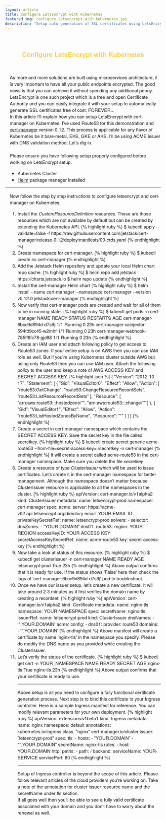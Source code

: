 ```yaml
---
layout: article
title: Configure LetsEncrypt with Kubernetes
featured_img: configure-letsencrypt-with-kubernetes.jpg
description: "Setup auto generation of SSL certificates using LetsEncrypt, cert-manager and Kubernetes"
---
```

<br>
<h2 style="font-family:Montserrat,'Helvetica Neue',Helvetica,Arial,sans-serif;color:#fed136;text-align:center"> Configure LetsEncrypt with Kubernetes</h2>
<br>
<p style="font-family:Montserrat,'Helvetica Neue',Helvetica,Arial,sans-serif;padding-left:15px;font-size:15px">
As more and more solutions are built using microservices architecture, it is very important to have all your public endpoints encrypted. The good news is that you can achieve it without spending any additional penny. LetsEncrypt is one such project which is a free and open Certificate Authority and you can easily integrate it with your setup to automatically generate SSL certificates free of cost, FOREVER...
<br>
In this article I'll explain how you can setup LetsEncrypt with cert-manager on Kubernetes. I've used Route53 for this demonstration and <a href="https://cert-manager.io/docs/">cert-manager</a> version 0.12. This process is applicable for any flavor of Kubernetes be it bare-metal, EKS, GKE or AKS. I'll be using ACME issuer with DNS validation method. Let's dig in.
<br>
<br>
Please ensure you have following setup properly configured before working on LetsEncrypt setup.
<ul style="font-family:Montserrat,'Helvetica Neue',Helvetica,Arial,sans-serif;padding-left:40px;font-size:15px">
<li>Kubernetes Cluster</li>
<li><a href="https://helm.sh/docs/intro/install/">Helm</a> package manager installed</li>
</ul>
</p>
<hr>
<p style="font-family:Montserrat,'Helvetica Neue',Helvetica,Arial,sans-serif;padding-left:15px;font-size:15px">
Now follow the step by step instructions to configure letsencrypt and cert-manager on Kubernetes.
<br>
<ol style="font-family:Montserrat,'Helvetica Neue',Helvetica,Arial,sans-serif;padding-left:40px;font-size:15px">
<li>Install the <i>CustomResourceDefinition</i> resources. These are those resources which are not available by default but can be created by extending the Kubernetes API.
{% highlight ruby %}
$ kubectl apply --validate=false -f https://raw.githubusercontent.com/jetstack/cert-manager/release-0.12/deploy/manifests/00-crds.yaml
{% endhighlight %}
</li>
<li>Create namespace for cert-manager.
{% highlight ruby %}
$ kubectl create ns cert-manager
{% endhighlight %}
</li>
<li>Add the Jetstack Helm repository and update your local Helm chart repo cache.
{% highlight ruby %}
$ helm repo add jetstack https://charts.jetstack.io
$ helm repo update
{% endhighlight %}
</li>
<li>Install the cert-manager Helm chart
{% highlight ruby %}
$ helm install --name cert-manager --namespace cert-manager --version v0.12.0 jetstack\cert-manager
{% endhighlight %}
</li>
<li>
Now verify that cert-manager pods are created and wait for all of them to be in running state.
{% highlight ruby %}
$ kubectl get pods -n cert-manager
NAME                                       READY   STATUS    RESTARTS   AGE
cert-manager-6bcc9d894d-d7s9j              1/1     Running   0          23h
cert-manager-cainjector-594fd9cc45-w2mhf   1/1     Running   0          23h
cert-manager-webhook-785ff8fc78-gjd88      1/1     Running   0          23h
{% endhighlight %}
</li>
<li>
Create an IAM user and attach following policy to get access to Route53 zones. If your entire setup is on AWS then you can use IAM role as well. But if you're using Kubernetes cluster outside AWS but using only Route53 then you can use IAM user.
Attach the following policy to the user and keep a note of AWS ACCESS KEY and SECRET ACCESS KEY.
{% highlight json %}
{
    "Version": "2012-10-17",
    "Statement": [
        {
            "Sid": "VisualEditor0",
            "Effect": "Allow",
            "Action": [
                "route53:GetChange",
                "route53:ChangeResourceRecordSets",
                "route53:ListResourceRecordSets"
            ],
            "Resource": [
                "arn:aws:route53:::hostedzone/*",
                "arn:aws:route53:::change/*"
            ]
        },
        {
            "Sid": "VisualEditor1",
            "Effect": "Allow",
            "Action": "route53:ListHostedZonesByName",
            "Resource": "*"
        }
    ]
}
{% endhighlight %}
</li>
<li>
Create a secret in cert-manager namespace which contains the SECRET ACCESS KEY. Save the secret key in the file called secretkey.
{% highlight ruby %}
$ kubectl create secret generic acme-route53 --from-file=secret-access-key=./secretkey -n cert-manager
{% endhighlight %}
It will create a secret called acme-route53 in the cert-manager namespace. Make sure you delete the file <i>secretkey</i>
</li>
<li>
Create a resource of type <i>ClusterIssuer</i> which will be used to issue certificates. Let's create it in the cert-manager namespace for better management. Although the namespace doesn't matter because ClusterIssuer resource is applicable to all the namespaces in the cluster.
{% highlight ruby %}
apiVersion: cert-manager.io/v1alpha2
kind: ClusterIssuer
metadata:
  name: letsencrypt-prod
  namespace: cert-manager
spec:
  acme:
    server: https://acme-v02.api.letsencrypt.org/directory
    email: YOUR EMAIL ID
    privateKeySecretRef:
      name: letsencrypt-prod
    solvers:
    - selector:
        dnsZones:
          - "YOUR DOMAIN"
      dns01:
        route53:
          region: YOUR REGION
          accessKeyID: YOUR ACCESS KEY
          secretAccessKeySecretRef:
            name: acme-route53
            key: secret-access-key
{% endhighlight %}
</li>
<li>Now take a look at status of this resource.
{% highlight ruby %}
$ kubectl get clusterissuer -n cert-manager
NAME               READY   AGE
letsencrypt-prod   True    23h
{% endhighlight %}
Above output confirms that it is ready for use. If the status shows 'False' here then check the logs of 'cert-manager-6bcc9d894d-d7s9j' pod to troubleshoot. 
</li>
<li> Once we have our issuer setup, let's create a new certificate. It will take around 2-3 minutes as it first verifies the domain name by creating a recordset. 
{% highlight ruby %}
apiVersion: cert-manager.io/v1alpha2
kind: Certificate
metadata:
  name: nginx-tls
  namespace: YOUR NAMESPACE
spec:
  secretName: nginx-tls
  issuerRef:
    name: letsencrypt-prod
    kind: ClusterIssuer
  dnsNames:
    - '*.YOUR.DOMAIN'
  acme:
    config:
      - dns01:
          provider: route53
        domains:
          - '*.YOUR.DOMAIN'
{% endhighlight %}
Above manifest will create a certificate by name 'nginx-tls' in the namespace you specify. Please do modify the DNS name as you provided while creating the ClusterIssuer.
</li>
<li>
Let's verify the status of the certificate.
{% highlight ruby %}
$ kubectl get cert -n YOUR_NAMESPACE
NAME       READY   SECRET    AGE
nginx-tls  True  nginx-tls   23h
{% endhighlight %}
Above output confirms that your certificate is ready to use.
</li>
<hr>
Above setup is all you need to configure a fully functional certificate generation process. Next step is to bind this certificate to your Ingress controller. Here is a sample Ingress manifest for reference. You can modify relevant parameters for your own deployment.
{%  highlight ruby %}
apiVersion: extensions/v1beta1
kind: Ingress
metadata:
  name: nginx
  namespace: default
  annotations:
    kubernetes.io/ingress.class: "nginx"
    cert-manager.io/cluster-issuer: "letsencrypt-prod"
spec:
  tls:
  - hosts:
    - "YOUR.DOMAIN"
    - "*.YOUR.DOMAIN"
    secretName: nginx-tls
  rules:
  - host: YOUR.DOMAIN
    http:
      paths:
      - path: /
        backend:
          serviceName: YOUR-SERVICE
          servicePort: 80
{% endhighlight %}
<hr>
Setup of Ingress controller is beyond the scope of this article. Please follow relevant articles of the cloud providers you're working on. Take a note of the annotation for cluster issuer resource name and the secretName under tls section.
<br>
If all goes well then you'll be able to see a fully valid certificate associated with your domain and you don't have to worry about the renewal as well.